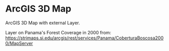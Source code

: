 # ArcGIS 3D Map

ArcGIS 3D Map with external Layer.

Layer on Panama's Forest Coverage in 2000 from: https://strimaps.si.edu/arcgis/rest/services/Panama/CoberturaBoscosa2000/MapServer